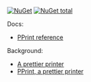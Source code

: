[![NuGet](https://img.shields.io/nuget/v/PPrint.svg)](https://www.nuget.org/packages/PPrint/)
[![NuGet total](https://img.shields.io/nuget/dt/PPrint.svg)](https://www.nuget.org/packages/PPrint/)

Docs:
* [PPrint reference](http://polytypic.github.io/PPrint/PPrint.html)

Background:
* [A prettier printer](http://homepages.inf.ed.ac.uk/wadler/papers/prettier/prettier.pdf)
* [PPrint, a prettier printer](http://research.microsoft.com/en-us/um/people/daan/download/pprint/pprint.html)
